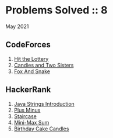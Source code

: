 # Problems Solved :: 8
May 2021

CodeForces
-----------------
1. [Hit the Lottery](https://codeforces.com/problemset/problem/996/A)
1. [Candies and Two Sisters](https://codeforces.com/problemset/problem/1335/A)
1. [Fox And Snake](https://codeforces.com/problemset/problem/510/A)

HackerRank
-----------------
1. [Java Strings Introduction](https://www.hackerrank.com/challenges/java-strings-introduction/problem)
1. [Plus Minus](https://www.hackerrank.com/challenges/plus-minus/problem)
1. [Staircase](https://www.hackerrank.com/challenges/staircase/problem)
1. [Mini-Max Sum](https://www.hackerrank.com/challenges/mini-max-sum/problem)
1. [Birthday Cake Candles](https://www.hackerrank.com/challenges/birthday-cake-candles/problem)